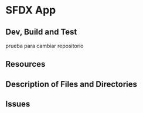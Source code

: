 # SFDX  App

## Dev, Build and Test
prueba para cambiar repositorio

## Resources


## Description of Files and Directories


## Issues


